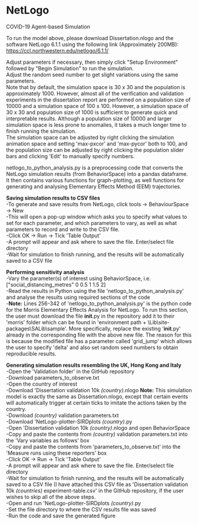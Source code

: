 # NetLogo
COVID-19 Agent-based Simulation

To run the model above, please download Dissertation.nlogo and the software NetLogo 6.1.1 using the following link (Approximately 200MB):
https://ccl.northwestern.edu/netlogo/6.1.1/

Adjust parameters if necessary, then simply click "Setup Environment" followed by "Begin Simulation" to run the simulation. <br/>
Adjust the random seed number to get slight variations using the same parameters. <br/>
Note that by default, the simulation space is 30 x 30 and the population is approximately 1000. However, almost all of the verification and validation experiments in the dissertation report are performed on a population size of 10000 and a simulation space of 100 x 100. However, a simulation space of 30 x 30 and population size of 1000 is sufficient to generate quick and interpretable results. Although a population size of 10000 and larger simulation space is less prone to anomalies, it takes a much longer time to finish running the simulation. <br/> 
The simulation space can be adjusted by right clicking the simulation animation space and setting 'max-pxcor' and 'max-pycor' both to 100, and the population size can be adjusted by right clicking the population slider bars and clicking 'Edit' to manually specify numbers. <br/>

netlogo_to_python_analysis.py is a preprocessing code that converts the NetLogo simulation results (from BehaviorSpace) into a pandas dataframe. It then contains various functions for graph-plotting, as well functions for generating and analysing Elementary Effects Method (EEM) trajectories.

**Saving simulation results to CSV files** <br/>
-To generate and save results from NetLogo, click tools -> BehaviourSpace -> New <br/>
-This will open a pop-up window which asks you to specify what values to set for each parameter, and which parameters to vary, as well as what parameters to record and write to the CSV file. <br/>
-Click OK -> Run -> Tick 'Table Output' <br/>
-A prompt will appear and ask where to save the file. Enter/select file directory <br/>
-Wait for simulation to finish running, and the results will be automatically saved to a CSV file <br/>

**Performing sensitivity analysis** <br/>
-Vary the parameter(s) of interest using BehaviorSpace, i.e. ["social_distancing_metres" 0 0.5 1 1.5 2] <br/>
-Read the results in Python using the file 'netlogo_to_python_analysis.py' and analyse the results using required sections of the code <br/>
-**Note:** Lines 256-342 of 'netlogo_to_python_analysis.py' is the python code for the Morris Elementary Effects Analysis for NetLogo. To run this section, the user must download the file __init__.py in the repository add it to their 'morris' folder which can be found in 'environment path + \Lib\site-packages\SALib\sample\'. More specifically, replace the existing '__init__.py' already in the corresponding file with the above new file. The reason for this is because the modified file has a parameter called 'grid_jump' which allows the user to specify 'delta' and also set random seed numbers to obtain reproducible results. <br/>


**Generating simulation results resembling the UK, Hong Kong and Italy** <br/>
-Open the 'Validation folder' in the GitHub repository <br/>
-Download parameters_to_observe.txt <br/>
-Open the country of interest <br/>
-Download 'Dissertation validation 10k *(country)*.nlogo **Note:** This simulation model is exactly the same as Dissertation.nlogo, except that certain events will automatically trigger at certain ticks to imitate the actions taken by the country. <br/>
-Download *(country)* validation parameters.txt <br/>
-Download 'NetLogo-plotter-SIRDplots *(country)*.py <br/>
-Open 'Dissertation validation 10k *(country)*.nlogo and open BehaviorSpace <br/>
-Copy and paste the contents from *(country)* validation parameters.txt into the 'Vary variables as follows' box <br/>
-Copy and paste the contents from 'parameters_to_observe.txt' into the 'Measure runs using these reporters' box <br/>
-Click OK -> Run -> Tick 'Table Output' <br/>
-A prompt will appear and ask where to save the file. Enter/select file directory <br/>
-Wait for simulation to finish running, and the results will be automatically saved to a CSV file (I have attached this CSV file as 'Dissertation validation 10k *(countries)* experiment-table.csv' in the GitHub repository, if the user wishes to skip all of the above steps. <br/>
-Open and run 'NetLogo-plotter-SIRDplots *(country)*.py <br/>
-Set the file directory to where the CSV results file was saved <br/>
-Run the code and save the generated figure
